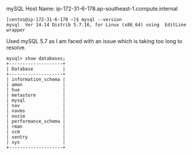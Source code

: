 mySQL Host Name: ip-172-31-6-178.ap-southeast-1.compute.internal

```
[centos@ip-172-31-6-178 ~]$ mysql --version
mysql  Ver 14.14 Distrib 5.7.16, for Linux (x86_64) using  EditLine wrapper
```
Used mySQL 5.7 as I am faced with an issue which is taking too long to resolve.

```
mysql> show databases;
+--------------------+
| Database           |
+--------------------+
| information_schema |
| amon               |
| hue                |
| metastore          |
| mysql              |
| nav                |
| navms              |
| oozie              |
| performance_schema |
| rman               |
| scm                |
| sentry             |
| sys                |
+--------------------+
```